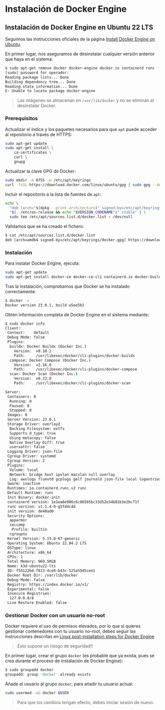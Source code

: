 # Instalación de Docker Engine

## Instalación de Docker Engine en Ubuntu 22 LTS

Seguimos las instrucciones oficiales de la página [Install Docker Engine on Ubuntu](https://docs.docker.com/engine/install/ubuntu/).

En primer lugar, nos aseguramos de desinstalar cualquier versión anterior que haya en el sistema:

```bash
$ sudo apt-get remove docker docker-engine docker.io containerd runc
[sudo] password for operador:
Reading package lists... Done
Building dependency tree... Done
Reading state information... Done
E: Unable to locate package docker-engine
```

> Las imágenes se almacenan en `/var/lib/docker` y no se eliminan al desinstalar Docker.

### Prerequisitos

Actualizar el índice y los paquetes necesarios para que `apt` puede acceder al repositorio a través de HTTPS:

```bash
sudo apt-get update
sudo apt-get install \
    ca-certificates \
    curl \
    gnupg
```

Actualizar la clave GPG de Docker:

```bash
sudo mkdir -m 0755 -p /etc/apt/keyrings
curl -fsSL https://download.docker.com/linux/ubuntu/gpg | sudo gpg --dearmor -o /etc/apt/keyrings/docker.gpg
```

Incluir el repositorio a la lista de fuentes de `apt`:

```bash
echo \
  "deb [arch="$(dpkg --print-architecture)" signed-by=/etc/apt/keyrings/docker.gpg] https://download.docker.com/linux/ubuntu \
  "$(. /etc/os-release && echo "$VERSION_CODENAME")" stable" | \
  sudo tee /etc/apt/sources.list.d/docker.list > /dev/null
```

Validamos que se ha creado el fichero:

```bash
$ cat /etc/apt/sources.list.d/docker.list 
deb [arch=amd64 signed-by=/etc/apt/keyrings/docker.gpg] https://download.docker.com/linux/ubuntu   jammy stable
```

### Instalación

Para instalar Docker Engine, ejecuta:

```bash
sudo apt-get update
sudo apt-get install docker-ce docker-ce-cli containerd.io docker-buildx-plugin docker-compose-plugin
```

Tras la instalación, comprobamos que Docker se ha instalado correctamente:

```bash
$ docker -v
Docker version 23.0.1, build a5ee5b1
```

Obtén información completa de Docker Engine en el sistema mediante:

```bash
$ sudo docker info
Client:
 Context:    default
 Debug Mode: false
 Plugins:
  buildx: Docker Buildx (Docker Inc.)
    Version:  v0.10.2
    Path:     /usr/libexec/docker/cli-plugins/docker-buildx
  compose: Docker Compose (Docker Inc.)
    Version:  v2.16.0
    Path:     /usr/libexec/docker/cli-plugins/docker-compose
  scan: Docker Scan (Docker Inc.)
    Version:  v0.23.0
    Path:     /usr/libexec/docker/cli-plugins/docker-scan

Server:
 Containers: 0
  Running: 0
  Paused: 0
  Stopped: 0
 Images: 0
 Server Version: 23.0.1
 Storage Driver: overlay2
  Backing Filesystem: extfs
  Supports d_type: true
  Using metacopy: false
  Native Overlay Diff: true
  userxattr: false
 Logging Driver: json-file
 Cgroup Driver: systemd
 Cgroup Version: 2
 Plugins:
  Volume: local
  Network: bridge host ipvlan macvlan null overlay
  Log: awslogs fluentd gcplogs gelf journald json-file local logentries splunk syslog
 Swarm: inactive
 Runtimes: io.containerd.runc.v2 runc
 Default Runtime: runc
 Init Binary: docker-init
 containerd version: 1e1ea6e986c6c86565bc33d52e34b81b3e2bc71f
 runc version: v1.1.4-0-g5fd4c4d
 init version: de40ad0
 Security Options:
  apparmor
  seccomp
   Profile: builtin
  cgroupns
 Kernel Version: 5.15.0-67-generic
 Operating System: Ubuntu 22.04.2 LTS
 OSType: linux
 Architecture: x86_64
 CPUs: 1
 Total Memory: 969.5MiB
 Name: k3d-ubuntu22-lts
 ID: f55122bd-f813-4ce8-b43c-525a5945cee1
 Docker Root Dir: /var/lib/docker
 Debug Mode: false
 Registry: https://index.docker.io/v1/
 Experimental: false
 Insecure Registries:
  127.0.0.0/8
 Live Restore Enabled: false
```

### Gestionar Docker con un usuario no-root

Docker requiere el uso de permisos elevados, por lo que si quieres gestionar contenedores con tu usuario no-root, debes seguir las instrucciones descritas en [Linux post-installation steps for Docker Engine](https://docs.docker.com/engine/install/linux-postinstall/)

> Esto supone un riesgo de seguridad!!

En primer lugar, crear el grupo `docker` (es probable que ya exista, pues se crea durante el proceso de instalación de Docker Engine):

```bash
$ sudo groupadd docker
groupadd: group 'docker' already exists
```

Añade el usuario al grupo `docker`; para añadir tu usuario actual:

```bash
sudo usermod -aG docker $USER
```

> Para que los cambios tengan efecto, debes iniciar sesión de nuevo.

